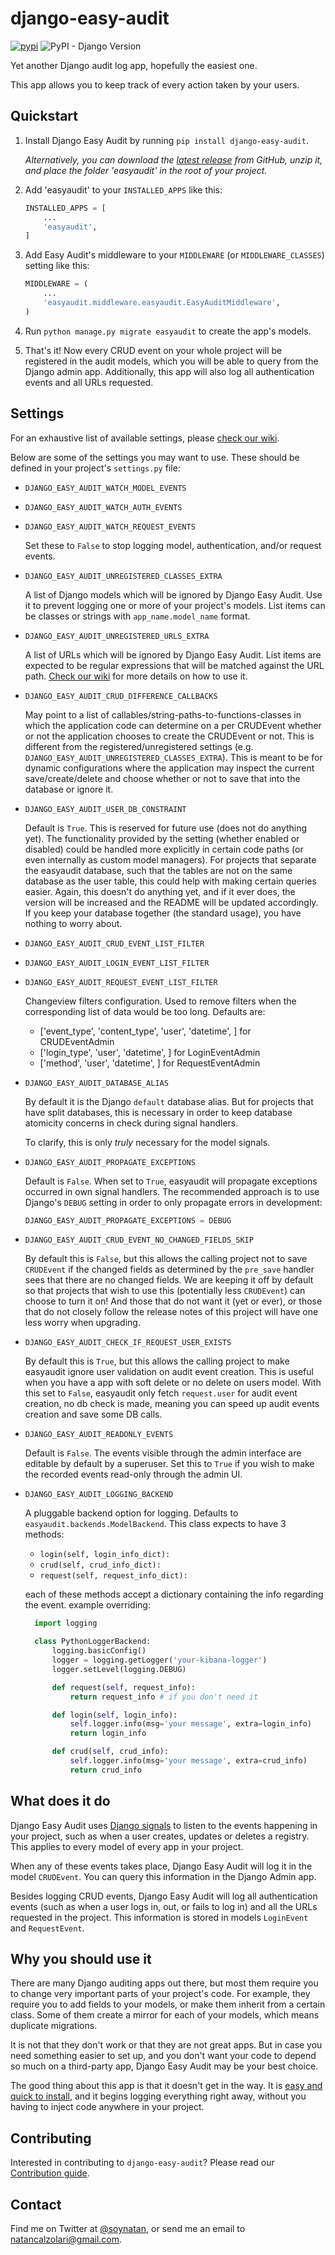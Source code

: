 # django-easy-audit

[![pypi](https://img.shields.io/pypi/v/django-easy-audit.svg)](https://pypi.org/project/django-easy-audit/)
![PyPI - Django Version](https://img.shields.io/pypi/frameworkversions/django/django-easy-audit)

Yet another Django audit log app, hopefully the easiest one.

This app allows you to keep track of every action taken by your users.

## Quickstart

1. Install Django Easy Audit by running `pip install django-easy-audit`.

   _Alternatively, you can download the [latest release](https://github.com/soynatan/django-easy-audit/releases) from GitHub, unzip it, and place the folder 'easyaudit' in the root of your project._

2. Add 'easyaudit' to your `INSTALLED_APPS` like this:

   ```python
   INSTALLED_APPS = [
       ...
       'easyaudit',
   ]
   ```

3. Add Easy Audit's middleware to your `MIDDLEWARE` (or `MIDDLEWARE_CLASSES`) setting like this:

   ```python
   MIDDLEWARE = (
       ...
       'easyaudit.middleware.easyaudit.EasyAuditMiddleware',
   )
   ```

4. Run `python manage.py migrate easyaudit` to create the app's models.

5. That's it! Now every CRUD event on your whole project will be registered in the audit models, which you will be able to query from the Django admin app. Additionally, this app will also log all authentication events and all URLs requested.

## Settings

For an exhaustive list of available settings, please [check our wiki](https://github.com/soynatan/django-easy-audit/wiki/Settings).

Below are some of the settings you may want to use. These should be defined in your project's `settings.py` file:

- `DJANGO_EASY_AUDIT_WATCH_MODEL_EVENTS`

- `DJANGO_EASY_AUDIT_WATCH_AUTH_EVENTS`

- `DJANGO_EASY_AUDIT_WATCH_REQUEST_EVENTS`

  Set these to `False` to stop logging model, authentication, and/or request events.

- `DJANGO_EASY_AUDIT_UNREGISTERED_CLASSES_EXTRA`

  A list of Django models which will be ignored by Django Easy Audit.
  Use it to prevent logging one or more of your project's models.
  List items can be classes or strings with `app_name.model_name` format.

- `DJANGO_EASY_AUDIT_UNREGISTERED_URLS_EXTRA`

  A list of URLs which will be ignored by Django Easy Audit.
  List items are expected to be regular expressions that
  will be matched against the URL path.
  [Check our wiki](https://github.com/soynatan/django-easy-audit/wiki/Settings#request-auditing)
  for more details on how to use it.

- `DJANGO_EASY_AUDIT_CRUD_DIFFERENCE_CALLBACKS`

  May point to a list of callables/string-paths-to-functions-classes in which the application code can determine
  on a per CRUDEvent whether or not the application chooses to create the CRUDEvent or not. This is different
  from the registered/unregistered settings (e.g. `DJANGO_EASY_AUDIT_UNREGISTERED_CLASSES_EXTRA`).
  This is meant to be for dynamic configurations where the application
  may inspect the current save/create/delete and choose whether or not to save that into the database or ignore it.

- `DJANGO_EASY_AUDIT_USER_DB_CONSTRAINT`

  Default is `True`. This is reserved for future use (does not do anything yet). The functionality provided by the
  setting (whether enabled or disabled) could be handled more explicitly in certain
  code paths (or even internally as custom model managers). For projects that separate the easyaudit database, such
  that the tables are not on the same database as the user table, this could help with making certain queries easier.
  Again, this doesn't do anything yet, and if it ever does, the version will be increased and the README will be
  updated accordingly. If you keep your database together (the standard usage), you have nothing to worry about.

- `DJANGO_EASY_AUDIT_CRUD_EVENT_LIST_FILTER`

- `DJANGO_EASY_AUDIT_LOGIN_EVENT_LIST_FILTER`

- `DJANGO_EASY_AUDIT_REQUEST_EVENT_LIST_FILTER`

  Changeview filters configuration.
  Used to remove filters when the corresponding list of data would be too long.
  Defaults are:

  - ['event_type', 'content_type', 'user', 'datetime', ] for CRUDEventAdmin
  - ['login_type', 'user', 'datetime', ] for LoginEventAdmin
  - ['method', 'user', 'datetime', ] for RequestEventAdmin

- `DJANGO_EASY_AUDIT_DATABASE_ALIAS`

  By default it is the Django `default` database alias. But for projects that have split databases,
  this is necessary in order to keep database atomicity concerns in check during signal handlers.

  To clarify, this is only _truly_ necessary for the model signals.

- `DJANGO_EASY_AUDIT_PROPAGATE_EXCEPTIONS`

  Default is `False`. When set to `True`, easyaudit will propagate exceptions occurred in own signal handlers. The
  recommended approach is to use Django's `DEBUG` setting in order to only propagate errors in development:

  ```python
  DJANGO_EASY_AUDIT_PROPAGATE_EXCEPTIONS = DEBUG
  ```

- `DJANGO_EASY_AUDIT_CRUD_EVENT_NO_CHANGED_FIELDS_SKIP`

  By default this is `False`, but this allows the calling project not to save `CRUDEvent` if the changed fields as
  determined by the `pre_save` handler sees that there are no changed fields. We are keeping it off by default so that
  projects that wish to use this (potentially less `CRUDEvent`) can choose to turn it on! And those that do not want it (yet or ever),
  or those that do not closely follow the release notes of this project will have one less worry when upgrading.

- `DJANGO_EASY_AUDIT_CHECK_IF_REQUEST_USER_EXISTS`

  By default this is `True`, but this allows the calling project to make easyaudit ignore user validation on audit event creation.
  This is useful when you have a app with soft delete or no delete on users model. With this set to `False`, easyaudit only fetch `request.user` for audit event creation, no db check is made, meaning you can speed up audit events creation and save some DB calls.

- `DJANGO_EASY_AUDIT_READONLY_EVENTS`

  Default is `False`. The events visible through the admin interface are editable by default by a
  superuser. Set this to `True` if you wish to make the recorded events read-only through the admin
  UI.

- `DJANGO_EASY_AUDIT_LOGGING_BACKEND`

  A pluggable backend option for logging. Defaults to `easyaudit.backends.ModelBackend`.
  This class expects to have 3 methods:

  - `login(self, login_info_dict):`
  - `crud(self, crud_info_dict):`
  - `request(self, request_info_dict):`

  each of these methods accept a dictionary containing the info regarding the event.
  example overriding:

  ```python
    import logging

    class PythonLoggerBackend:
        logging.basicConfig()
        logger = logging.getLogger('your-kibana-logger')
        logger.setLevel(logging.DEBUG)

        def request(self, request_info):
            return request_info # if you don't need it

        def login(self, login_info):
            self.logger.info(msg='your message', extra=login_info)
            return login_info

        def crud(self, crud_info):
            self.logger.info(msg='your message', extra=crud_info)
            return crud_info
  ```

## What does it do

Django Easy Audit uses [Django signals](https://docs.djangoproject.com/en/dev/topics/signals/)
to listen to the events happening in your project, such as when a user creates, updates or deletes
a registry. This applies to every model of every app in your project.

When any of these events takes place, Django Easy Audit will log it in the model `CRUDEvent`.
You can query this information in the Django Admin app.

Besides logging CRUD events, Django Easy Audit will log all authentication events (such as when a user logs in, out, or fails to log in) and all the URLs requested in the project. This information is stored in models `LoginEvent` and `RequestEvent`.

## Why you should use it

There are many Django auditing apps out there, but most them require you to change very important
parts of your project's code. For example, they require you to add fields to your models, or make
them inherit from a certain class. Some of them create a mirror for each of your models, which means
duplicate migrations.

It is not that they don't work or that they are not great apps. But in case you need something
easier to set up, and you don't want your code to depend so much on a third-party app, Django Easy Audit
may be your best choice.

The good thing about this app is that it doesn't get in the way. It is [easy and quick to install](https://github.com/soynatan/django-easy-audit/wiki/Installation), and it
begins logging everything right away, without you having to inject code anywhere in your project.

## Contributing

Interested in contributing to `django-easy-audit`? Please read our [Contribution guide](CONTRIBUTING.md).

## Contact

Find me on Twitter at [@soynatan](https://twitter.com/soynatan),
or send me an email to [natancalzolari@gmail.com](mailto:natancalzolari@gmail.com).
